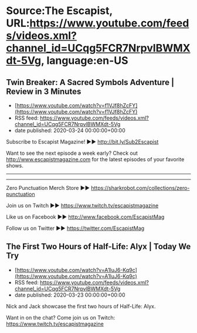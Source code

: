 # Source:The Escapist, URL:https://www.youtube.com/feeds/videos.xml?channel_id=UCqg5FCR7NrpvlBWMXdt-5Vg, language:en-US

## Twin Breaker: A Sacred Symbols Adventure | Review in 3 Minutes
 - [https://www.youtube.com/watch?v=f1VJf8hZcFY](https://www.youtube.com/watch?v=f1VJf8hZcFY)
 - RSS feed: https://www.youtube.com/feeds/videos.xml?channel_id=UCqg5FCR7NrpvlBWMXdt-5Vg
 - date published: 2020-03-24 00:00:00+00:00

Subscribe to Escapist Magazine! ►► http://bit.ly/Sub2Escapist

Want to see the next episode a week early? Check out http://www.escapistmagazine.com for the latest episodes of your favorite shows.

---



---


Zero Punctuation Merch Store ►► https://sharkrobot.com/collections/zero-punctuation 

Join us on Twitch ►► https://www.twitch.tv/escapistmagazine 

Like us on Facebook ►► http://www.facebook.com/EscapistMag

Follow us on Twitter ►► https://twitter.com/EscapistMag

## The First Two Hours of Half-Life: Alyx | Today We Try
 - [https://www.youtube.com/watch?v=A1luJ6-Kq9c](https://www.youtube.com/watch?v=A1luJ6-Kq9c)
 - RSS feed: https://www.youtube.com/feeds/videos.xml?channel_id=UCqg5FCR7NrpvlBWMXdt-5Vg
 - date published: 2020-03-23 00:00:00+00:00

Nick and Jack showcase the first two hours of Half-Life: Alyx.

Want in on the chat? Come join us on Twitch: https://www.twitch.tv/escapistmagazine

